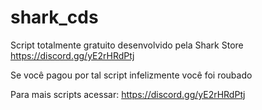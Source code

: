 # shark_cds

Script totalmente gratuito desenvolvido pela Shark Store 
https://discord.gg/yE2rHRdPtj

Se você pagou por tal script infelizmente você foi roubado

Para mais scripts acessar:
https://discord.gg/yE2rHRdPtj
